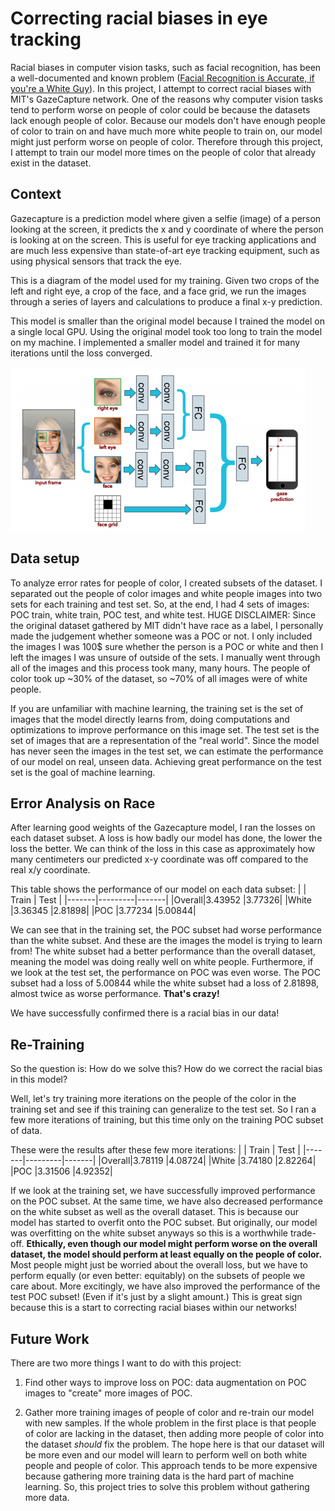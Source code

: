 # Correcting racial biases in eye tracking
Racial biases in computer vision tasks, such as facial recognition, has been a well-documented and known problem ([Facial Recognition is Accurate, if you're a White Guy](https://www.nytimes.com/2018/02/09/technology/facial-recognition-race-artificial-intelligence.html)). In this project, I attempt to correct racial biases with MIT's GazeCapture network. One of the reasons why computer vision tasks tend to perform worse on people of color could be because the datasets lack enough people of color. Because our models don't have enough people of color to train on and have much more white people to train on, our model might just perform worse on people of color. Therefore through this project, I attempt to train our model more times on the people of color that already exist in the dataset.

## Context
Gazecapture is a prediction model where given a selfie (image) of a person looking at the screen, it predicts the x and y coordinate of where the person is looking at on the screen. This is useful for eye tracking applications and are much less expensive than state-of-art eye tracking equipment, such as using physical sensors that track the eye.

This is a diagram of the model used for my training. Given two crops of the left and right eye, a crop of the face, and a face grid, we run the images through a series of layers and calculations to produce a final x-y prediction.

This model is smaller than the original model because I trained the model on a single local GPU. Using the original model took too long to train the model on my machine. I implemented a smaller model and trained it for many iterations until the loss converged.


![gazecapture model](./res/gazecapture-model.png)


## Data setup
To analyze error rates for people of color, I created subsets of the dataset. I separated out the people of color images and white people images into two sets for each training and test set. So, at the end, I had 4 sets of images: POC train, white train, POC test, and white test. HUGE DISCLAIMER: Since the original dataset gathered by MIT didn't have race as a label, I personally made the judgement whether someone was a POC or not. I only included the images I was 100$ sure whether the person is a POC or white and then I left the images I was unsure of outside of the sets. I manually went through all of the images and this process took many, many hours. The people of color took up ~30% of the dataset, so ~70% of all images were of white people.

If you are unfamiliar with machine learning, the training set is the set of images that the model directly learns from, doing computations and optimizations to improve performance on this image set. The test set is the set of images that are a representation of the "real world". Since the model has never seen the images in the test set, we can estimate the performance of our model on real, unseen data. Achieving great performance on the test set is the goal of machine learning.


## Error Analysis on Race
After learning good weights of the Gazecapture model, I ran the losses on each dataset subset. A loss is how badly our model has done, the lower the loss the better. We can think of the loss in this case as approximately how many centimeters our predicted x-y coordinate was off compared to the real x/y coordinate.

This table shows the performance of our model on each data subset:
|       | Train   | Test  |
|-------|---------|-------|
|Overall|3.43952  |3.77326|
|White  |3.36345  |2.81898|
|POC    |3.77234  |5.00844|

We can see that in the training set, the POC subset had worse performance than the white subset. And these are the images the model is trying to learn from! The white subset had a better performance than the overall dataset, meaning the model was doing really well on white people. Furthermore, if we look at the test set, the performance on POC was even worse. The POC subset had a loss of 5.00844 while the white subset had a loss of 2.81898, almost twice as worse performance. **That's crazy!**

We have successfully confirmed there is a racial bias in our data!


## Re-Training
So the question is: How do we solve this? How do we correct the racial bias in this model?

Well, let's try training more iterations on the people of the color in the training set and see if this training can generalize to the test set. So I ran a few more iterations of training, but this time only on the training POC subset of data.

These were the results after these few more iterations:
|       | Train   | Test  |
|-------|---------|-------|
|Overall|3.78119  |4.08724|
|White  |3.74180  |2.82264|
|POC    |3.31506  |4.92352|

If we look at the training set, we have successfully improved performance on the POC subset. At the same time, we have also decreased performance on the white subset as well as the overall dataset. This is because our model has started to overfit onto the POC subset. But originally, our model was overfitting on the white subset anyways so this is a worthwhile trade-off. **Ethically, even though our model might perform worse on the overall dataset, the model should perform at least equally on the people of color.** Most people might just be worried about the overall loss, but we have to perform equally (or even better: equitably) on the subsets of people we care about. More excitingly, we have also improved the performance of the test POC subset! (Even if it's just by a slight amount.) This is great sign because this is a start to correcting racial biases within our networks!

## Future Work
There are two more things I want to do with this project:
1. Find other ways to improve loss on POC: data augmentation on POC images to "create" more images of POC.

2. Gather more training images of people of color and re-train our model with new samples. If the whole problem in the first place is that people of color are lacking in the dataset, then adding more people of color into the dataset *should* fix the problem. The hope here is that our dataset will be more even and our model will learn to perform well on both white people and people of color. This approach tends to be more expensive because gathering more training data is the hard part of machine learning. So, this project tries to solve this problem without gathering more data.
